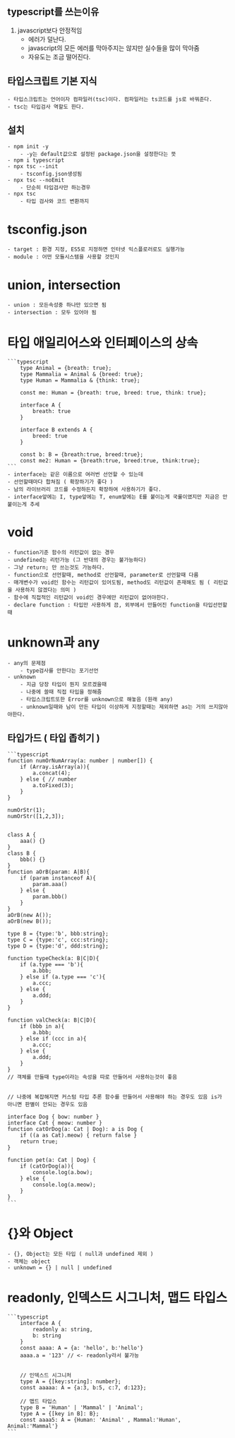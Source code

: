 ## typescript를 쓰는이유

1. javascript보다 안정적임
   - 에러가 덜난다.
   - javascript의 모든 에러를 막아주지는 않지만 실수들을 많이 막아줌
   - 자유도는 조금 떨어진다.

## 타입스크립트 기본 지식

    - 타입스크립트는 언어이자 컴파일러(tsc)이다. 컴파일러는 ts코드를 js로 바꿔준다.
    - tsc는 타입검사 역할도 한다.

## 설치

    - npm init -y
        - -y는 default값으로 설정된 package.json을 설정한다는 뜻
    - npm i typescript
    - npx tsc --init
        - tsconfig.json생성됨
    - npx tsc --noEmit
        - 단순히 타입검사만 하는경우
    - npx tsc
        - 타입 검사와 코드 변환까지

# tsconfig.json

    - target : 환경 지정, ES5로 지정하면 인터넷 익스플로러로도 실행가능
    - module : 어떤 모듈시스템을 사용할 것인지

# union, intersection

    - union : 모든속성중 하나만 있으면 됨
    - intersection : 모두 있어야 됨

# 타입 애일리어스와 인터페이스의 상속

    ```typescript
        type Animal = {breath: true};
        type Mammalia = Animal & {breed: true};
        type Human = Mammalia & {think: true};

        const me: Human = {breath: true, breed: true, think: true};

        interface A {
            breath: true
        }

        interface B extends A {
            breed: true
        }

        const b: B = {breath:true, breed:true};
        const me2: Human = {breath:true, breed:true, think:true};
    ```
    - interface는 같은 이름으로 여러번 선언할 수 있는데
    - 선언할때마다 합쳐짐 ( 확장하기가 좋다 )
    - 남의 라이브러리 코드를 수정하든지 확장하여 사용하기가 좋다.
    - interface앞에는 I, type앞에는 T, enum앞에는 E를 붙이는게 국룰이였지만 지금은 안붙이는게 추세

# void

    - function기준 함수의 리턴값이 없는 경우
    - undefined는 리턴가능 (그 반대의 경우는 불가능하다)
    - 그냥 return; 만 쓰는것도 가능하다.
    - function으로 선언할때, method로 선언할때, parameter로 선언할때 다름
    - 매개변수가 void인 함수는 리턴값이 있어도됨, method도 리턴값이 존재해도 됨 ( 리턴값을 사용하지 않겠다는 의미 )
    - 함수에 직접적인 리턴값이 void인 경우에만 리턴값이 없어야한다.
    - declare function : 타입만 사용하게 끔, 외부에서 만들어진 function을 타입선언할때

# unknown과 any

    - any의 문제점
        - type검사를 안한다는 포기선언
    - unknown
        - 지금 당장 타입이 뭔지 모르겠을때
        - 나중에 쓸때 직접 타입을 정해줌
        - 타입스크립트또한 Error를 unknown으로 해놓음 (원래 any)
        - unknown일때와 남이 만든 타입이 이상하게 지정할때는 제외하면 as는 거의 쓰지않아야한다.

## 타입가드 ( 타입 좁히기 )

    ```typescript
    function numOrNumArray(a: number | number[]) {
        if (Array.isArray(a)){
            a.concat(4);
        } else { // number
            a.toFixed(3);
        }
    }

    numOrStr(1);
    numOrStr([1,2,3]);


    class A {
        aaa() {}
    }
    class B {
        bbb() {}
    }
    function aOrB(param: A|B){
        if (param instanceof A){
            param.aaa()
        } else {
            param.bbb()
        }
    }
    aOrB(new A());
    aOrB(new B());

    type B = {type:'b', bbb:string};
    type C = {type:'c', ccc:string};
    type D = {type:'d', ddd:string};

    function typeCheck(a: B|C|D){
        if (a.type === 'b'){
            a.bbb;
        } else if (a.type === 'c'){
            a.ccc;
        } else {
            a.ddd;
        }
    }

    function valCheck(a: B|C|D){
        if (bbb in a){
            a.bbb;
        } else if (ccc in a){
            a.ccc;
        } else {
            a.ddd;
        }
    }
    // 객체를 만들때 type이라는 속성을 따로 만들어서 사용하는것이 좋음


    // 나중에 복잡해지면 커스텀 타입 추론 함수를 만들어서 사용해야 하는 경우도 있음 is가 아니면 판별이 안되는 경우도 있음

    interface Dog { bow: number }
    interface Cat { meow: number }
    function catOrDog(a: Cat | Dog): a is Dog {
        if ((a as Cat).meow) { return false }
        return true;
    }

    function pet(a: Cat | Dog) {
        if (catOrDog(a)){
            console.log(a.bow);
        } else {
            console.log(a.meow);
        }
    }
    ```

# {}와 Object

    - {}, Object는 모든 타입 ( null과 undefined 제외 )
    - 객체는 object
    - unknown = {} | null | undefined

# readonly, 인덱스드 시그니처, 맵드 타입스

    ```typescript
        interface A {
            readonly a: string,
            b: string
        }
        const aaaa: A = {a: 'hello', b:'hello'}
        aaaa.a = '123' // <- readonly라서 불가능


        // 인덱스드 시그니처
        type A = {[key:string]: number};
        const aaaaa: A = {a:3, b:5, c:7, d:123};

        // 맵드 타입스
        type B = 'Human' | 'Mammal' | 'Animal';
        type A = {[key in B]: B};
        const aaaa5: A = {Human: 'Animal' , Mammal:'Human', Animal:'Mammal'}
    ```
